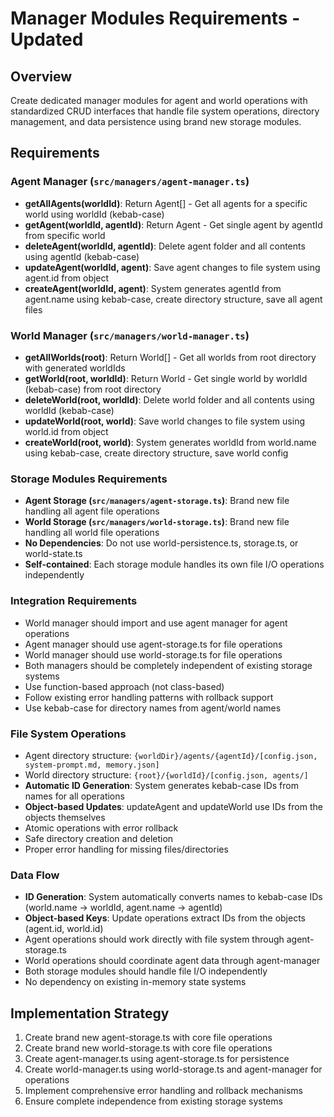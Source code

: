 # Manager Modules Requirements - Updated

## Overview
Create dedicated manager modules for agent and world operations with standardized CRUD interfaces that handle file system operations, directory management, and data persistence using brand new storage modules.

## Requirements

### Agent Manager (`src/managers/agent-manager.ts`)
- **getAllAgents(worldId)**: Return Agent[] - Get all agents for a specific world using worldId (kebab-case)
- **getAgent(worldId, agentId)**: Return Agent - Get single agent by agentId from specific world  
- **deleteAgent(worldId, agentId)**: Delete agent folder and all contents using agentId (kebab-case)
- **updateAgent(worldId, agent)**: Save agent changes to file system using agent.id from object
- **createAgent(worldId, agent)**: System generates agentId from agent.name using kebab-case, create directory structure, save all agent files

### World Manager (`src/managers/world-manager.ts`)  
- **getAllWorlds(root)**: Return World[] - Get all worlds from root directory with generated worldIds
- **getWorld(root, worldId)**: Return World - Get single world by worldId (kebab-case) from root directory
- **deleteWorld(root, worldId)**: Delete world folder and all contents using worldId (kebab-case)
- **updateWorld(root, world)**: Save world changes to file system using world.id from object
- **createWorld(root, world)**: System generates worldId from world.name using kebab-case, create directory structure, save world config

### Storage Modules Requirements
- **Agent Storage (`src/managers/agent-storage.ts`)**: Brand new file handling all agent file operations
- **World Storage (`src/managers/world-storage.ts`)**: Brand new file handling all world file operations
- **No Dependencies**: Do not use world-persistence.ts, storage.ts, or world-state.ts
- **Self-contained**: Each storage module handles its own file I/O operations independently

### Integration Requirements
- World manager should import and use agent manager for agent operations
- Agent manager should use agent-storage.ts for file operations
- World manager should use world-storage.ts for file operations
- Both managers should be completely independent of existing storage systems
- Use function-based approach (not class-based)
- Follow existing error handling patterns with rollback support
- Use kebab-case for directory names from agent/world names

### File System Operations
- Agent directory structure: `{worldDir}/agents/{agentId}/[config.json, system-prompt.md, memory.json]`
- World directory structure: `{root}/{worldId}/[config.json, agents/]`
- **Automatic ID Generation**: System generates kebab-case IDs from names for all operations
- **Object-based Updates**: updateAgent and updateWorld use IDs from the objects themselves
- Atomic operations with error rollback
- Safe directory creation and deletion
- Proper error handling for missing files/directories

### Data Flow
- **ID Generation**: System automatically converts names to kebab-case IDs (world.name → worldId, agent.name → agentId)
- **Object-based Keys**: Update operations extract IDs from the objects (agent.id, world.id)
- Agent operations should work directly with file system through agent-storage.ts
- World operations should coordinate agent data through agent-manager
- Both storage modules should handle file I/O independently
- No dependency on existing in-memory state systems

## Implementation Strategy
1. Create brand new agent-storage.ts with core file operations
2. Create brand new world-storage.ts with core file operations
3. Create agent-manager.ts using agent-storage.ts for persistence
4. Create world-manager.ts using world-storage.ts and agent-manager for operations
5. Implement comprehensive error handling and rollback mechanisms
6. Ensure complete independence from existing storage systems
